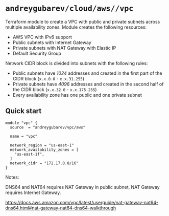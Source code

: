 # `andreygubarev/cloud/aws//vpc`

Terraform module to create a VPC with public and private subnets across multiple availability zones. Module creates the following resources:
- AWS VPC with IPv6 support
- Public subnets with Internet Gateway
- Private subnets with NAT Gateway with Elastic IP
- Default Security Group

Network CIDR block is divided into subnets with the following rules:
- Public subnets have *1024* addresses and created in the first part of the CIDR block (`x.x.0.0` - `x.x.31.255`)
- Private subnets have *4096* addresses and created in the second half of the CIDR block (`x.x.32.0` - `x.x.175.255`)
- Every availability zone has one public and one private subnet

## Quick start

```hcl
module "vpc" {
  source  = "andreygubarev/vpc/aws"

  name = "vpc"

  network_region = "us-east-1"
  network_availability_zones = [
    "us-east-1f",
  ]
  network_cidr = "172.17.0.0/16"
}
```


Notes:

DNS64 and NAT64 requires NAT Gateway in public subnet, NAT Gateway requires Internet Gateway.

https://docs.aws.amazon.com/vpc/latest/userguide/nat-gateway-nat64-dns64.html#nat-gateway-nat64-dns64-walkthrough
